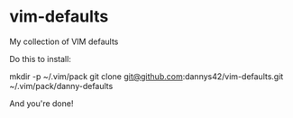 # vim-defaults
My collection of VIM defaults

Do this to install:

mkdir -p ~/.vim/pack
git clone git@github.com:dannys42/vim-defaults.git ~/.vim/pack/danny-defaults

And you're done!
